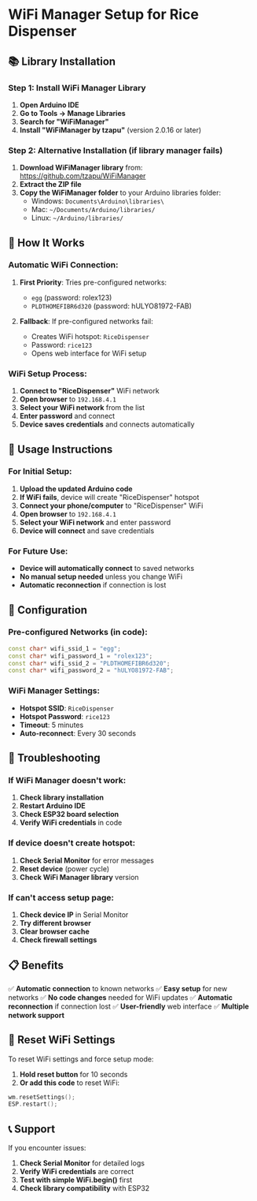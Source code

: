# WiFi Manager Setup for Rice Dispenser

## 📚 Library Installation

### Step 1: Install WiFi Manager Library
1. **Open Arduino IDE**
2. **Go to Tools → Manage Libraries**
3. **Search for "WiFiManager"**
4. **Install "WiFiManager by tzapu"** (version 2.0.16 or later)

### Step 2: Alternative Installation (if library manager fails)
1. **Download WiFiManager library** from: https://github.com/tzapu/WiFiManager
2. **Extract the ZIP file**
3. **Copy the WiFiManager folder** to your Arduino libraries folder:
   - Windows: `Documents\Arduino\libraries\`
   - Mac: `~/Documents/Arduino/libraries/`
   - Linux: `~/Arduino/libraries/`

## 🔧 How It Works

### Automatic WiFi Connection:
1. **First Priority**: Tries pre-configured networks:
   - `egg` (password: rolex123)
   - `PLDTHOMEFIBR6d320` (password: hULYO81972-FAB)

2. **Fallback**: If pre-configured networks fail:
   - Creates WiFi hotspot: `RiceDispenser`
   - Password: `rice123`
   - Opens web interface for WiFi setup

### WiFi Setup Process:
1. **Connect to "RiceDispenser"** WiFi network
2. **Open browser** to `192.168.4.1`
3. **Select your WiFi network** from the list
4. **Enter password** and connect
5. **Device saves credentials** and connects automatically

## 📱 Usage Instructions

### For Initial Setup:
1. **Upload the updated Arduino code**
2. **If WiFi fails**, device will create "RiceDispenser" hotspot
3. **Connect your phone/computer** to "RiceDispenser" WiFi
4. **Open browser** to `192.168.4.1`
5. **Select your WiFi network** and enter password
6. **Device will connect** and save credentials

### For Future Use:
- **Device will automatically connect** to saved networks
- **No manual setup needed** unless you change WiFi
- **Automatic reconnection** if connection is lost

## 🔧 Configuration

### Pre-configured Networks (in code):
```cpp
const char* wifi_ssid_1 = "egg";
const char* wifi_password_1 = "rolex123";
const char* wifi_ssid_2 = "PLDTHOMEFIBR6d320";
const char* wifi_password_2 = "hULYO81972-FAB";
```

### WiFi Manager Settings:
- **Hotspot SSID**: `RiceDispenser`
- **Hotspot Password**: `rice123`
- **Timeout**: 5 minutes
- **Auto-reconnect**: Every 30 seconds

## 🚨 Troubleshooting

### If WiFi Manager doesn't work:
1. **Check library installation**
2. **Restart Arduino IDE**
3. **Check ESP32 board selection**
4. **Verify WiFi credentials** in code

### If device doesn't create hotspot:
1. **Check Serial Monitor** for error messages
2. **Reset device** (power cycle)
3. **Check WiFi Manager library** version

### If can't access setup page:
1. **Check device IP** in Serial Monitor
2. **Try different browser**
3. **Clear browser cache**
4. **Check firewall settings**

## 📋 Benefits

✅ **Automatic connection** to known networks
✅ **Easy setup** for new networks
✅ **No code changes** needed for WiFi updates
✅ **Automatic reconnection** if connection lost
✅ **User-friendly** web interface
✅ **Multiple network support**

## 🔄 Reset WiFi Settings

To reset WiFi settings and force setup mode:
1. **Hold reset button** for 10 seconds
2. **Or add this code** to reset WiFi:
```cpp
wm.resetSettings();
ESP.restart();
```

## 📞 Support

If you encounter issues:
1. **Check Serial Monitor** for detailed logs
2. **Verify WiFi credentials** are correct
3. **Test with simple WiFi.begin()** first
4. **Check library compatibility** with ESP32

